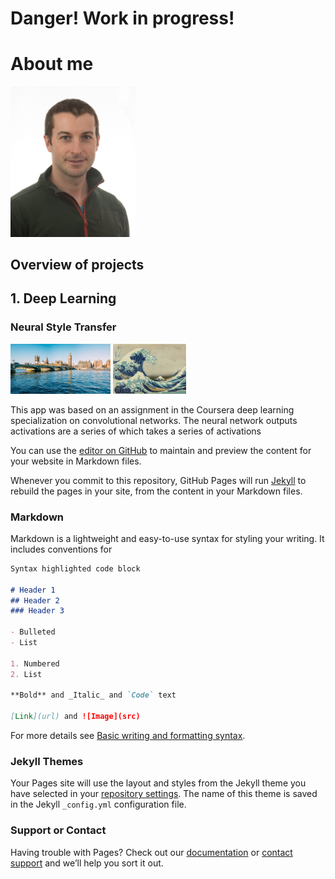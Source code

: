 # Danger! Work in progress!

# About me
<img src="images/Profile_pic_small.jpeg" width="200"> 

## Overview of projects

## 1. Deep Learning

### Neural Style Transfer
<img src="images/BigBen.jpg" height="80">  <img src="images/The_Great_Wave_off_Kanagawa.jpg" height="80">

This app was based on an assignment in the Coursera deep learning specialization on convolutional networks. The neural network outputs activations are a series of  which takes a series of activations 


You can use the [editor on GitHub](https://github.com/stuarthaze/stuarthaze.github.io/edit/main/README.md) to maintain and preview the content for your website in Markdown files.

Whenever you commit to this repository, GitHub Pages will run [Jekyll](https://jekyllrb.com/) to rebuild the pages in your site, from the content in your Markdown files.

### Markdown

Markdown is a lightweight and easy-to-use syntax for styling your writing. It includes conventions for

```markdown
Syntax highlighted code block

# Header 1
## Header 2
### Header 3

- Bulleted
- List

1. Numbered
2. List

**Bold** and _Italic_ and `Code` text

[Link](url) and ![Image](src)
```

For more details see [Basic writing and formatting syntax](https://docs.github.com/en/github/writing-on-github/getting-started-with-writing-and-formatting-on-github/basic-writing-and-formatting-syntax).

### Jekyll Themes

Your Pages site will use the layout and styles from the Jekyll theme you have selected in your [repository settings](https://github.com/stuarthaze/stuarthaze.github.io/settings/pages). The name of this theme is saved in the Jekyll `_config.yml` configuration file.

### Support or Contact

Having trouble with Pages? Check out our [documentation](https://docs.github.com/categories/github-pages-basics/) or [contact support](https://support.github.com/contact) and we’ll help you sort it out.
